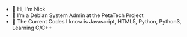 - 👋 Hi, I’m Nick
- 👀 I’m a Debian System Admin at the PetaTech Project
- 🌱 The Current Codes I know is Javascript, HTML5, Python, Python3, Learning C/C++

<!---
WuskieFTW1113/WuskieFTW1113 is a ✨ special ✨ repository because its `README.md` (this file) appears on your GitHub profile.
You can click the Preview link to take a look at your changes.
--->
